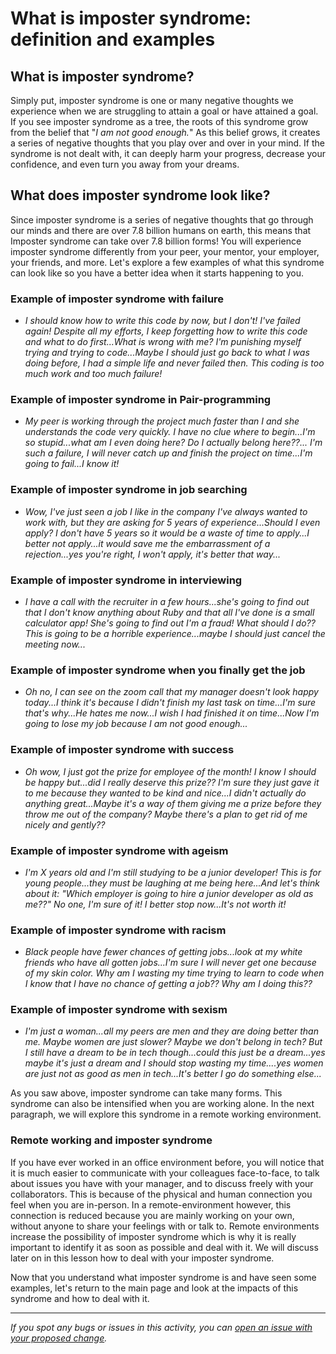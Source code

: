 # What is imposter syndrome: definition and examples

## What is imposter syndrome?

Simply put, imposter syndrome is one or many negative thoughts we experience when we are struggling to attain a goal or have attained a goal. If you see imposter syndrome as a tree, the roots of this syndrome grow from the belief that "*I am not good enough.*" As this belief grows, it creates a series of negative thoughts that you play over and over in your mind. If the syndrome is not dealt with, it can deeply harm your progress, decrease your confidence, and even turn you away from your dreams.

## What does imposter syndrome look like?

Since imposter syndrome is a series of negative thoughts that go through our minds and there are over 7.8 billion humans on earth, this means that Imposter syndrome can take over 7.8 billion forms! You will experience imposter syndrome differently from your peer, your mentor, your employer, your friends, and more. Let's explore a few examples of what this syndrome can look like so you have a better idea when it starts happening to you.

### Example of imposter syndrome with failure

- *I should know how to write this code by now, but I don't! I've failed again! Despite all my efforts, I keep forgetting how to write this code and what to do first...What is wrong with me? I'm punishing myself trying and trying to code...Maybe I should just go back to what I was doing before, I had a simple life and never failed then. This coding is too much work and too much failure!*

### Example of imposter syndrome in Pair-programming

- *My peer is working through the project much faster than I and she understands the code very quickly. I have no clue where to begin...I'm so stupid...what am I even doing here? Do I actually belong here??... I'm such a failure, I will never catch up and finish the project on time...I'm going to fail...I know it!*

### Example of imposter syndrome in job searching

- *Wow, I've just seen a job I like in the company I've always wanted to work with, but they are asking for 5 years of experience...Should I even apply? I don't have 5 years so it would be a waste of time to apply...I better not apply...it would save me the embarrassment of a rejection...yes you're right, I won't apply, it's better that way...*

### Example of imposter syndrome in interviewing

- *I have a call with the recruiter in a few hours...she's going to find out that I don't know anything about Ruby and that all I've done is a small calculator app! She's going to find out I'm a fraud! What should I do?? This is going to be a horrible experience...maybe I should just cancel the meeting now...*

### Example of imposter syndrome when you finally get the job

- *Oh no, I can see on the zoom call that my manager doesn't look happy today...I think it's because I didn't finish my last task on time...I'm sure that's why...He hates me now...I wish I had finished it on time...Now I'm going to lose my job because I am not good enough...*

### Example of imposter syndrome with success

- *Oh wow, I just got the prize for employee of the month! I know I should be happy but...did I really deserve this prize?? I'm sure they just gave it to me because they wanted to be kind and nice...I didn't actually do anything great...Maybe it's a way of them giving me a prize before they throw me out of the company? Maybe there's a plan to get rid of me nicely and gently??*

### Example of imposter syndrome with ageism

- *I'm X years old and I'm still studying to be a junior developer! This is for young people...they must be laughing at me being here...And let's think about it: "Which employer is going to hire a junior developer as old as me??" No one, I'm sure of it! I better stop now...It's not worth it!*

### Example of imposter syndrome with racism

- *Black people have fewer chances of getting jobs...look at my white friends who have all gotten jobs...I'm sure I will never get one because of my skin color. Why am I wasting my time trying to learn to code when I know that I have no chance of getting a job?? Why am I doing this??*

### Example of imposter syndrome with sexism

- *I'm just a woman...all my peers are men and they are doing better than me. Maybe women are just slower? Maybe we don't belong in tech? But I still have a dream to be in tech though...could this just be a dream...yes maybe it's just a dream and I should stop wasting my time....yes women are just not as good as men in tech...It's better I go do something else...*

As you saw above, imposter syndrome can take many forms. This syndrome can also be intensified when you are working alone. In the next paragraph, we will explore this syndrome in a remote working environment.

### Remote working and imposter syndrome

If you have ever worked in an office environment before, you will notice that it is much easier to communicate with your colleagues face-to-face, to talk about issues you have with your manager, and to discuss freely with your collaborators. This is because of the physical and human connection you feel when you are in-person. In a remote-environment however, this connection is reduced because you are mainly working on your own, without anyone to share your feelings with or talk to. Remote environments increase the possibility of imposter syndrome which is why it is really important to identify it as soon as possible and deal with it. We will discuss later on in this lesson how to deal with your imposter syndrome.

Now that you understand what imposter syndrome is and have seen some examples, let's return to the main page and look at the impacts of this syndrome and how to deal with it.

------

_If you spot any bugs or issues in this activity, you can [open an issue with your proposed change](https://github.com/microverseinc/curriculum-transversal-skills/blob/main/git-github/articles/open_issue.md)._
